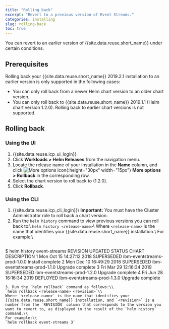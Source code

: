 ```yaml
---
title: "Rolling back"
excerpt: "Revert to a previous version of Event Streams."
categories: installing
slug: rolling-back
toc: true
---
```


You can revert to an earlier version of {{site.data.reuse.short_name}} under certain conditions.

<!--"rollback", or "roll back", or use a phrase such as "revert to an earlier version".-->

## Prerequisites

Rolling back your {{site.data.reuse.short_name}} 2019.2.1 installation to an earlier version is only supported in the following cases:

- You can only roll back from a newer Helm chart version to an older chart version.
- You can only roll back to {{site.data.reuse.short_name}} 2019.1.1 (Helm chart version 1.2.0). Rolling back to earlier chart versions is not supported.

## Rolling back

### Using the UI

1. {{site.data.reuse.icp_ui_login}}
3. Click **Workloads > Helm Releases** from the navigation menu.
4. Locate the release name of your installation in the **Name** column, and click ![More options icon](../../../images/more_options.png "Three vertical dots for the more options icon at end of each row."){:height="30px" width="15px"} **More options > Rollback** in the corresponding row.
5. Select the chart version to roll back to (1.2.0).
6. Click **Rollback**.

### Using the CLI

1. {{site.data.reuse.icp_cli_login}}\\
   **Important:** You must have the Cluster Administrator role to roll back a chart version.
2. Run the `helm history` command to view previous versions you can roll back to:\\
   `helm history <release-name>`\\
   Where `<release-name>` is the name that identifies your {{site.data.reuse.short_name}} installation.\\
   For example:\\
   ```
$ helm history event-streams
REVISION        UPDATED                         STATUS          CHART                           DESCRIPTION
1               Mon Oct 15 14:27:12 2018        SUPERSEDED      ibm-eventstreams-prod-1.0.0     Install complete
2               Mon Dec 10 16:49:29 2018        SUPERSEDED      ibm-eventstreams-prod-1.1.0     Upgrade complete
3               Fri Mar 29 12:16:34 2019        SUPERSEDED      ibm-eventstreams-prod-1.2.0     Upgrade complete
4               Fri Jun 28 16:16:34 2019        DEPLOYED        ibm-eventstreams-prod-1.3.0     Upgrade complete
   ```
3. Run the `helm rollback` command as follows:\\
   `helm rollback <release-name> <revision>`\\
   Where `<release-name>` is the name that identifies your {{site.data.reuse.short_name}} installation, and `<revision>` is a number from the `REVISION` column that corresponds to the version you want to revert to, as displayed in the result of the `helm history` command.\\
   For example:\\
   `helm rollback event-streams 3`
